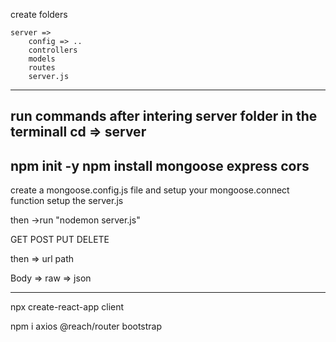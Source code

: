 create folders

	server => 
		config => ..
		controllers
		models
		routes
		server.js
-----------------
run commands after intering server folder in the terminall cd => server
-----------
npm init -y
npm install mongoose express cors
-----------
create a mongoose.config.js file and setup your mongoose.connect function
setup the server.js 

then ->run "nodemon server.js"

GET 
POST
PUT 
DELETE 

then => url path 

Body => raw => json

----------

npx create-react-app client

npm i axios @reach/router bootstrap
